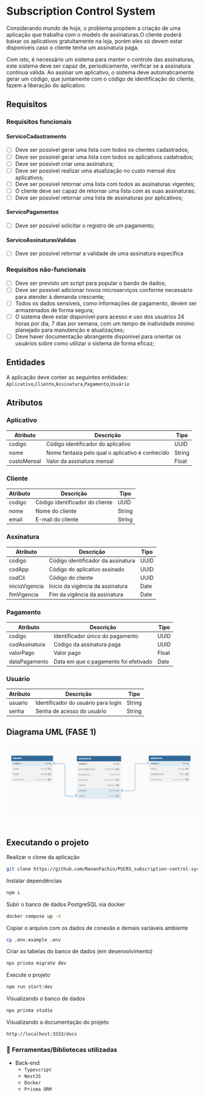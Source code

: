 # Subscription Control System
Considerando mundo de hoje, o problema propõem a criação de uma aplicação que trabalha com o modelo de assinaturas.O cliente poderá baixar os aplicativos gratuitamente na loja, porém eles só devem estar disponíveis caso o cliente tenha um assinatura paga. 

Com isto, é necessário um sistema para manter o controle das assinaturas, este sistema deve ser capaz de, periodicamente, verificar se a assinatura continua válida.
Ao assinar um aplicativo, o sistema deve automaticamente gerar um código, que juntamente com o código de identificação do cliente, fazem a liberação do aplicativo.

## Requisitos

### Requisitos funcionais

#### ServicoCadastramento
- [ ] Deve ser possível gerar uma lista com todos os clientes cadastrados;
- [ ] Deve ser possível gerar uma lista com todos os aplicativos cadatrados;
- [ ] Deve ser possível criar uma assinatura;
- [ ] Deve ser possível realizar uma atualização no custo mensal dos aplicativos;
- [ ] Deve ser possível retornar uma lista com todos as assinaturas vigentes;
- [ ] O cliente deve ser capaz de retornar uma lista com as suas assinaturas;
- [ ] Deve ser possível retornar uma lista de assinaturas por aplicativos;

#### ServicoPagamentos
- [ ] Deve ser possível solicitar o registro de um pagamento;

#### ServicoAssinaturasValidas
- [ ] Deve ser possível retornar a validade de uma assinatura específica



### Requisitos não-funcionais

- [ ] Deve ser previsto um script para popular o bando de dados;
- [ ] Deve ser possível adicionar novos microserviços conforme necessário para atender à demanda crescente;
- [ ] Todos os dados sensíveis, como informações de pagamento, devem ser armazenados de forma segura;
- [ ] O sistema deve estar disponível para acesso e uso dos usuários 24 horas por dia, 7 dias por semana, com um tempo de inatividade mínimo planejado para manutenção e atualizações;
- [ ] Deve haver documentação abrangente disponível para orientar os usuários sobre como utilizar o sistema de forma eficaz;

## Entidades
A aplicação deve conter as seguintes entidades: `Aplicativo`,`Cliente`,`Assinatura`,`Pagamento`,`Usuário`

## Atributos
### Aplicativo
| Atributo       | Descrição                                           | Tipo    |
|----------------|-----------------------------------------------------|---------|
| codigo         | Código identificador do aplicativo                  | UUID     |
| nome           | Nome fantasia pelo qual o aplicativo é conhecido    | String  |
| custoMensal    | Valor da assinatura mensal                          | Float   |

### Cliente
| Atributo       | Descrição                                           | Tipo    |
|----------------|-----------------------------------------------------|---------|
| codigo         | Código identificador do cliente                     | UUID     |
| nome           | Nome do cliente                                     | String  |
| email          | E-mail do cliente                                   | String  |

### Assinatura
| Atributo          | Descrição                                        | Tipo    |
|-------------------|--------------------------------------------------|---------|
| codigo            | Código identificador da assinatura               | UUID     |
| codApp            | Código do aplicativo assinado                    | UUID     |
| codCli            | Código do cliente                                | UUID     |
| inicioVigencia    | Início da vigência da assinatura                 | Date    |
| fimVigencia       | Fim da vigência da assinatura                    | Date    |

### Pagamento
| Atributo       | Descrição                                           | Tipo    |
|----------------|-----------------------------------------------------|---------|
| codigo         | Identificador único do pagamento                    | UUID     |
| codAssinatura  | Código da assinatura paga                           | UUID     |
| valorPago      | Valor pago                                          | Float   |
| dataPagamento  | Data em que o pagamento foi efetivado               | Date    |

### Usuário
| Atributo    | Descrição                                              | Tipo    |
|-------------|--------------------------------------------------------|---------|
| usuario     | Identificador do usuário para login                    | String  |
| senha       | Senha de acesso do usuário                             | String  |


## Diagrama UML (FASE 1)

<div align="center" >
  <img alt="Logo NLW" title="NLW" src=".github/Diagrama-uml.PNG" width="800">
</div>
<br>

## Executando o projeto
Realizar o clone da aplicação

```bash
git clone https://github.com/RenanFachin/PUCRS_subscription-control-system.git
```

Instalar dependências
```bash
npm i
```

Subir o banco de dados PostgreSQL via docker
```bash
docker compose up -d
```

Copiar o arquivo com os dados de conexão e demais variáveis ambiente
```bash
cp .env.example .env
```

Criar as tabelas do banco de dados (em desenvolvimento)
```bash
npx prisma migrate dev
```

Execute o projeto
```bash
npm run start:dev
```

Visualizando o banco de dados
```bash
npx prisma studio
```

Visualizando a documentação do projeto
```bash
http://localhost:3333/docs
```

### 📘 Ferramentas/Bibliotecas utilizadas
- Back-end
  - `Typescript`
  - `NestJS`
  - `Docker`
  - `Prisma ORM`
